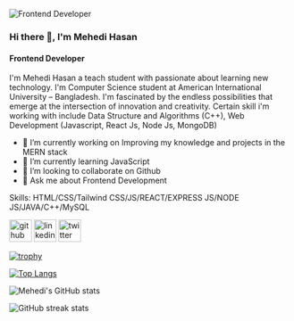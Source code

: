![Frontend Developer](https://media.licdn.com/dms/image/D5616AQH5rMSZUi1POQ/profile-displaybackgroundimage-shrink_350_1400/0/1714715976263?e=1725494400&v=beta&t=Nan1g3LPO_9tnU8Va5IbU_Xvi0BOQLhLuf9QH04PJfw)

### Hi there 👋, I'm Mehedi Hasan
#### Frontend Developer


I'm Mehedi Hasan a teach student with passionate about learning new technology. I'm Computer Science student at American International University – Bangladesh. I'm fascinated by the endless possibilities that emerge at the intersection of innovation and creativity. Certain skill i'm working with include Data Structure and Algorithms (C++), Web Development (Javascript, React Js, Node Js, MongoDB)

- 🔭 I’m currently working on Improving my knowledge and projects in the MERN stack 
- 🌱 I’m currently learning JavaScript 
- 👯 I’m looking to collaborate on Github 
- 💬 Ask me about Frontend Development

Skills: HTML/CSS/Tailwind CSS/JS/REACT/EXPRESS JS/NODE JS/JAVA/C++/MySQL 


[<img src='https://cdn.jsdelivr.net/npm/simple-icons@3.0.1/icons/github.svg' alt='github' height='40'>](https://github.com/mehedi-hasan02)  [<img src='https://cdn.jsdelivr.net/npm/simple-icons@3.0.1/icons/linkedin.svg' alt='linkedin' height='40'>](https://www.linkedin.com/in/mehedi-hasan02/)  [<img src='https://cdn.jsdelivr.net/npm/simple-icons@3.0.1/icons/twitter.svg' alt='twitter' height='40'>](https://twitter.com/_mehedi02)  

[![trophy](https://github-profile-trophy.vercel.app/?username=mehedi-hasan02)](https://github.com/ryo-ma/github-profile-trophy)

[![Top Langs](https://github-readme-stats.vercel.app/api/top-langs/?username=mehedi-hasan02&layout=donut)](https://github.com/anuraghazra/github-readme-stats)

![Mehedi's GitHub stats](https://github-readme-stats.vercel.app/api?username=mehedi-hasan02&show_icons=true&theme=radical)  

![GitHub streak stats](https://streak-stats.demolab.com/?user=mehedi-hasan02)  

